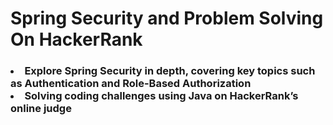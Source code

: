 <h1>Spring Security and Problem Solving On HackerRank</h1>
<h3>
<li>
Explore Spring Security in depth, covering key topics such as Authentication and Role-Based Authorization
</li>
<li>
Solving coding challenges using Java on HackerRank’s online judge
</li>

</h3>